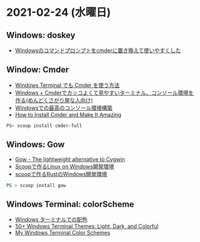 # 2021-02-24 (水曜日)

## Windows: doskey

- [Windowsのコマンドプロンプトをcmderに置き換えて使いやすくした](https://qiita.com/keb/items/3d15ab902b93818b3418)


## Window: Cmder

- [Windows Terminal でも Cmder を使う方法](https://qiita.com/tawara_/items/7cb1c8a12db81ab43a4c)
- [Windows + Cmderでカッコよくて見やすいターミナル、コンソール環境を作る(めんどくさがり屋な人向け)](https://qiita.com/thrzn41/items/7dd3b1ec5e50bae9f03b)
- [Windowsでの最高のコンソール環境構築](https://qiita.com/kalafinalice/items/f78d9ccf8f858a04931b)
- [How to Install Cmder and Make It Amazing](https://medium.com/@alif50/how-to-install-cmder-and-make-it-amazing-c8765e591de5)

~~~ps1
PS> scoop install cmder-full
~~~


## Windows: Gow

- [Gow - The lightweight alternative to Cygwin](https://github.com/bmatzelle/gow/wiki)
- [Scoopで作るLinux on Windows開発環境](https://qiita.com/dozo/items/a6f63aa1b03d1773b8ec)
- [scoopで作るRustのWindows開発環境](https://qiita.com/dozo/items/378452a0c3585f0756dc)

~~~ps1
PS > scoop install gow
~~~

## Windows Terminal: colorScheme

- [Windows ターミナルでの配色](https://docs.microsoft.com/ja-jp/windows/terminal/customize-settings/color-schemes)
- [50+ Windows Terminal Themes: Light, Dark, and Colorful](https://allthings.how/windows-terminal-themes-light-dark-colorful/)
- [My Windows Terminal Color Schemes](https://www.thomasmaurer.ch/2020/06/my-windows-terminal-color-schemes/)


